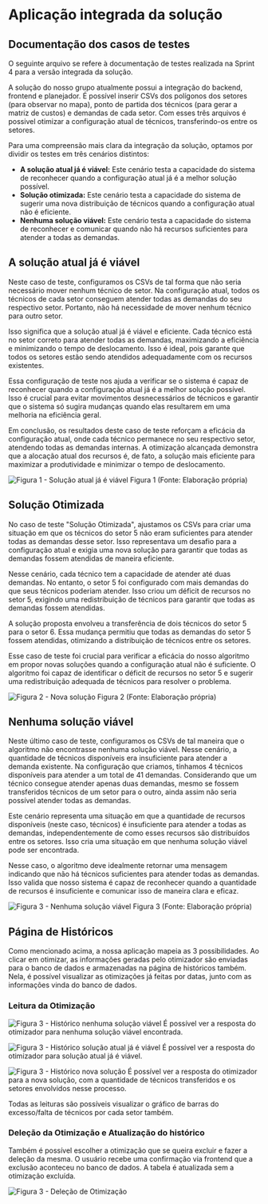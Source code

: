 # Aplicação integrada da solução

## Documentação dos casos de testes 

O seguinte arquivo se refere à documentação de testes realizada na Sprint 4 para a versão integrada da solução. 

A solução do nosso grupo atualmente possui a integração do backend, frontend e planejador. É possível inserir CSVs dos polígonos dos setores (para observar no mapa), ponto de partida dos técnicos (para gerar a matriz de custos) e demandas de cada setor. Com esses três arquivos é possivel otimizar a configuração atual de técnicos, transferindo-os entre os setores. 

Para uma compreensão mais clara da integração da solução, optamos por dividir os testes em três cenários distintos:

* **A solução atual já é viável:** Este cenário testa a capacidade do sistema de reconhecer quando a configuração atual já é a melhor solução possível.
* **Solução otimizada:** Este cenário testa a capacidade do sistema de sugerir uma nova distribuição de técnicos quando a configuração atual não é eficiente.
* **Nenhuma solução viável:** Este cenário testa a capacidade do sistema de reconhecer e comunicar quando não há recursos suficientes para atender a todas as demandas.

## A solução atual já é viável
Neste caso de teste, configuramos os CSVs de tal forma que não seria necessário mover nenhum técnico de setor. Na configuração atual, todos os técnicos de cada setor conseguem atender todas as demandas do seu respectivo setor. Portanto, não há necessidade de mover nenhum técnico para outro setor.

Isso significa que a solução atual já é viável e eficiente. Cada técnico está no setor correto para atender todas as demandas, maximizando a eficiência e minimizando o tempo de deslocamento. Isso é ideal, pois garante que todos os setores estão sendo atendidos adequadamente com os recursos existentes.

Essa configuração de teste nos ajuda a verificar se o sistema é capaz de reconhecer quando a configuração atual já é a melhor solução possível. Isso é crucial para evitar movimentos desnecessários de técnicos e garantir que o sistema só sugira mudanças quando elas resultarem em uma melhoria na eficiência geral.

Em conclusão, os resultados deste caso de teste reforçam a eficácia da configuração atual, onde cada técnico permanece no seu respectivo setor, atendendo todas as demandas internas. A otimização alcançada demonstra que a alocação atual dos recursos é, de fato, a solução mais eficiente para maximizar a produtividade e minimizar o tempo de deslocamento. 

![Figura 1 - Solução atual já é viável](img/print_solucao_atual.png)
Figura 1 (Fonte: Elaboração própria)


## Solução Otimizada 
No caso de teste "Solução Otimizada", ajustamos os CSVs para criar uma situação em que os técnicos do setor 5 não eram suficientes para atender todas as demandas desse setor. Isso representava um desafio para a configuração atual e exigia uma nova solução para garantir que todas as demandas fossem atendidas de maneira eficiente.

Nesse cenário, cada técnico tem a capacidade de atender até duas demandas. No entanto, o setor 5 foi configurado com mais demandas do que seus técnicos poderiam atender. Isso criou um déficit de recursos no setor 5, exigindo uma redistribuição de técnicos para garantir que todas as demandas fossem atendidas.

A solução proposta envolveu a transferência de dois técnicos do setor 5 para o setor 6. Essa mudança permitiu que todas as demandas do setor 5 fossem atendidas, otimizando a distribuição de técnicos entre os setores.

Esse caso de teste foi crucial para verificar a eficácia do nosso algoritmo em propor novas soluções quando a configuração atual não é suficiente. O algoritmo foi capaz de identificar o déficit de recursos no setor 5 e sugerir uma redistribuição adequada de técnicos para resolver o problema.

![Figura 2 - Nova solução](img/nova_solucao.png)
Figura 2 (Fonte: Elaboração própria)


## Nenhuma solução viável
Neste último caso de teste, configuramos os CSVs de tal maneira que o algoritmo não encontrasse nenhuma solução viável. Nesse cenário, a quantidade de técnicos disponíveis era insuficiente para atender a demanda existente. Na configuração que criamos, tínhamos 4 técnicos disponíveis para atender a um total de 41 demandas. Considerando que um técnico consegue atender apenas duas demandas, mesmo se fossem transferidos técnicos de um setor para o outro, ainda assim não seria possível atender todas as demandas.

Este cenário representa uma situação em que a quantidade de recursos disponíveis (neste caso, técnicos) é insuficiente para atender a todas as demandas, independentemente de como esses recursos são distribuídos entre os setores. Isso cria uma situação em que nenhuma solução viável pode ser encontrada.

Nesse caso, o algoritmo deve idealmente retornar uma mensagem indicando que não há técnicos suficientes para atender todas as demandas. Isso valida que nosso sistema é capaz de reconhecer quando a quantidade de recursos é insuficiente e comunicar isso de maneira clara e eficaz.

![Figura 3 - Nenhuma solução viável](img/nenhuma_solucao.jpg)
Figura 3 (Fonte: Elaboração própria)

## Página de Históricos

Como mencionado acima, a nossa aplicação mapeia as 3 possibilidades. Ao clicar em otimizar, as informações geradas pelo otimizador são enviadas para o banco de dados e armazenadas na página de históricos também. Nela, é possível visualizar as otimizações já feitas por datas, junto com as informações vinda do banco de dados. 

### Leitura da Otimização 

![Figura 3 - Histórico nenhuma solução viável](img/historicos_infeasible.png)
É possível ver a resposta do otimizador para nenhuma solução viável encontrada.

![Figura 3 - Histórico solução atual já é viável](img/historicos-already.png)
É possível ver a resposta do otimizador para solução atual já é viável.

![Figura 3 - Histórico nova solução](img/historicos-viavel.png)
É possível ver a resposta do otimizador para a nova solução, com a quantidade de técnicos transferidos e os setores envolvidos nesse processo.

Todas as leituras são possíveis visualizar o gráfico de barras do excesso/falta de técnicos por cada setor também. 

### Deleção da Otimização e Atualização do histórico
Também é possível escolher a otimização que se queira excluir e fazer a deleção da mesma. O usuário recebe uma confirmação via frontend que a exclusão aconteceu no banco de dados. A tabela é atualizada sem a otimização excluída. 

![Figura 3 - Deleção de Otimização](img/otimização_excluir.png)



